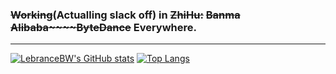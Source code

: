 ### ~~Working~~(Actualling slack off) in ~~ZhiHu:~~ ~~Banma Alibaba~~~~ByteDance~~ Everywhere.

---

[![LebranceBW's GitHub stats](https://github-readme-stats.vercel.app/api?username=LebranceBW)](https://github.com/anuraghazra/github-readme-stats)
[![Top Langs](https://github-readme-stats.vercel.app/api/top-langs/?username=LebranceBW&layout=compact&hide=Ada,Verilog)](https://github.com/anuraghazra/github-readme-stats)


<!--
**LebranceBW/LebranceBW** is a ✨ _special_ ✨ repository because its `README.md` (this file) appears on your GitHub profile.

Here are some ideas to get you started:

- 🔭 I’m currently working on ...
- 🌱 I’m currently learning ...
- 👯 I’m looking to collaborate on ...
- 🤔 I’m looking for help with ...
- 💬 Ask me about ...
- 📫 How to reach me: ...
- 😄 Pronouns: ...
- ⚡ Fun fact: ...
-->
